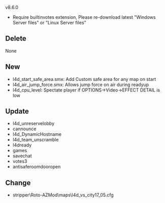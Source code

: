 v8.6.0

* Require builtinvotes extension, Please re-download latest "Windows Server files" or "Linux Server files"

## Delete
None

## New
* l4d_start_safe_area.smx: Add Custom safe area for any map on start
* l4d_air_jump_force.smx: Allows jump force on air during readyup
* l4d_cpu_level: Spectate player if OPTIONS->Video->EFFECT DETAIL is low
  
## Update
* l4d_unreservelobby
* cannounce
* l4d_DynamicHostname
* l4d_team_unscramble
* l4dready
* games
* savechat
* votes3
* antisaferoomdooropen

## Change
* stripper\Roto-AZMod\maps\l4d_vs_city17_05.cfg



